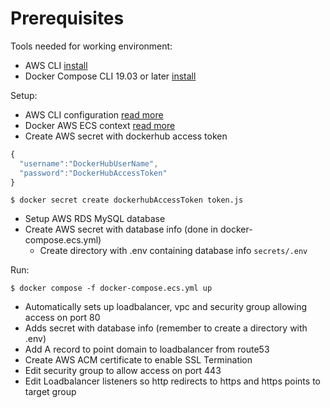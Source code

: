 # Prerequisites

Tools needed for working environment:

- AWS CLI [install](https://aws.amazon.com/cli/)
- Docker Compose CLI 19.03 or later [install](https://docs.docker.com/cloud/ecs-integration/)


Setup:

- AWS CLI configuration [read more](https://docs.aws.amazon.com/cli/latest/userguide/cli-configure-quickstart.html)
- Docker AWS ECS context [read more](https://docs.docker.com/cloud/ecs-integration/)
- Create AWS secret with dockerhub access token

```javascript
{
  "username":"DockerHubUserName",
  "password":"DockerHubAccessToken"
}
```
```$ docker secret create dockerhubAccessToken token.js```

- Setup AWS RDS MySQL database
- Create AWS secret with database info (done in docker-compose.ecs.yml)
  - Create directory with .env containing database info `secrets/.env`

Run:

```$ docker compose -f docker-compose.ecs.yml up```
- Automatically sets up loadbalancer, vpc and security group allowing access on port 80
- Adds secret with database info (remember to create a directory with .env)
- Add A record to point domain to loadbalancer from route53
- Create AWS ACM certificate to enable SSL Termination
- Edit security group to allow access on port 443
- Edit Loadbalancer listeners so http redirects to https and https points to target group

